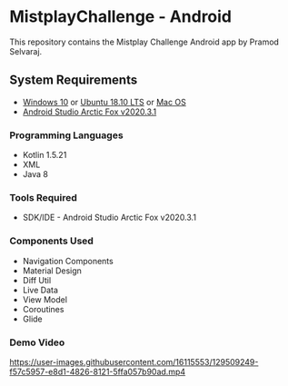 # MistplayChallenge - Android 

This repository contains the Mistplay Challenge Android app by Pramod Selvaraj.<br>

## System Requirements

- [Windows 10](https://www.microsoft.com/en-in/software-download/windows10) or [Ubuntu 18.10 LTS](https://ubuntu.com/#download) or [Mac OS](https://www.apple.com/in/macos/catalina/)
- [Android Studio Arctic Fox v2020.3.1](https://developer.android.com/studio/intro)

### Programming Languages

* Kotlin 1.5.21
* XML
* Java 8

### Tools Required

* SDK/IDE - Android Studio Arctic Fox v2020.3.1

### Components Used

* Navigation Components
* Material Design
* Diff Util
* Live Data
* View Model
* Coroutines
* Glide

### Demo Video

https://user-images.githubusercontent.com/16115553/129509249-f57c5957-e8d1-4826-8121-5ffa057b90ad.mp4